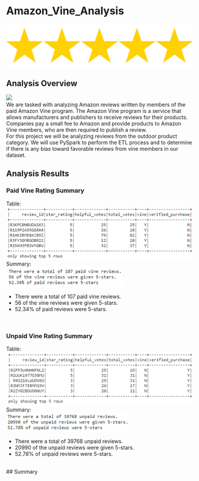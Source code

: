 # Amazon_Vine_Analysis
![](Images/stars.PNG)

## Analysis Overview
![](Resources/Images/MechaCar_mpg.PNG)
<br>
We are tasked with analyzing Amazon reviews written by members of the paid Amazon Vine program. The Amazon Vine program is a service that allows manufacturers and publishers to receive reviews for their products. Companies pay a small fee to Amazon and provide products to Amazon Vine members, who are then required to publish a review.
<br>
For this project we will be analyzing reviews from the outdoor product category. We will use PySpark to perform the ETL process and to determine if there is any bias toward favorable reviews from vine members in our dataset.  

## Analysis Results
### Paid Vine Rating Summary
Table:<br>
![](Images/paid.PNG)<br>
Summary:<br>
![](Images/paid_summary.PNG)<br>
- There were a total of 107 paid vine reviews.
- 56 of the vine reviews were given 5-stars.
- 52.34% of paid reviews were 5-stars.
<br>

### Unpaid Vine Rating Summary
Table:<br>
![](Images/unpaid.PNG)<br>
Summary:<br>
![](Images/unpaid_summary.PNG)<br>
- There were a total of 39768 unpaid reviews.
- 20990 of the unpaid reviews were given 5-stars.
- 52.78% of unpaid reviews were 5-stars.
<br>
## Summary
<br>
